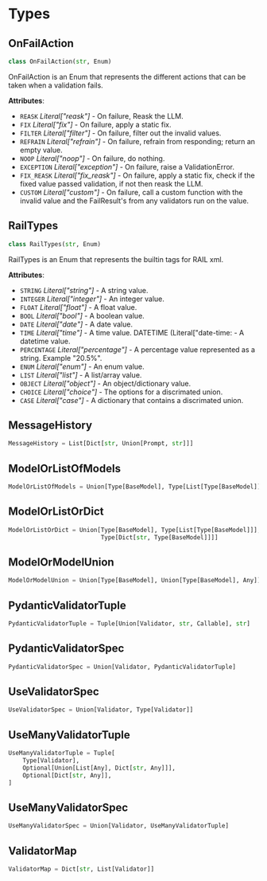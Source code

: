 # Types

## OnFailAction

```python
class OnFailAction(str, Enum)
```

OnFailAction is an Enum that represents the different actions that can
be taken when a validation fails.

**Attributes**:

- `REASK` _Literal["reask"]_ - On failure, Reask the LLM.
- `FIX` _Literal["fix"]_ - On failure, apply a static fix.
- `FILTER` _Literal["filter"]_ - On failure, filter out the invalid values.
- `REFRAIN` _Literal["refrain"]_ - On failure, refrain from responding;
  return an empty value.
- `NOOP` _Literal["noop"]_ - On failure, do nothing.
- `EXCEPTION` _Literal["exception"]_ - On failure, raise a ValidationError.
- `FIX_REASK` _Literal["fix_reask"]_ - On failure, apply a static fix,
  check if the fixed value passed validation, if not then reask the LLM.
- `CUSTOM` _Literal["custom"]_ - On failure, call a custom function with the
  invalid value and the FailResult's from any validators run on the value.

## RailTypes

```python
class RailTypes(str, Enum)
```

RailTypes is an Enum that represents the builtin tags for RAIL xml.

**Attributes**:

- `STRING` _Literal["string"]_ - A string value.
- `INTEGER` _Literal["integer"]_ - An integer value.
- `FLOAT` _Literal["float"]_ - A float value.
- `BOOL` _Literal["bool"]_ - A boolean value.
- `DATE` _Literal["date"]_ - A date value.
- `TIME` _Literal["time"]_ - A time value.
  DATETIME (Literal["date-time: - A datetime value.
- `PERCENTAGE` _Literal["percentage"]_ - A percentage value represented as a string.
  Example "20.5%".
- `ENUM` _Literal["enum"]_ - An enum value.
- `LIST` _Literal["list"]_ - A list/array value.
- `OBJECT` _Literal["object"]_ - An object/dictionary value.
- `CHOICE` _Literal["choice"]_ - The options for a discrimated union.
- `CASE` _Literal["case"]_ - A dictionary that contains a discrimated union.

## MessageHistory

```python
MessageHistory = List[Dict[str, Union[Prompt, str]]]
```

## ModelOrListOfModels

```python
ModelOrListOfModels = Union[Type[BaseModel], Type[List[Type[BaseModel]]]]
```

## ModelOrListOrDict

```python
ModelOrListOrDict = Union[Type[BaseModel], Type[List[Type[BaseModel]]],
                          Type[Dict[str, Type[BaseModel]]]]
```

## ModelOrModelUnion

```python
ModelOrModelUnion = Union[Type[BaseModel], Union[Type[BaseModel], Any]]
```

## PydanticValidatorTuple

```python
PydanticValidatorTuple = Tuple[Union[Validator, str, Callable], str]
```

## PydanticValidatorSpec

```python
PydanticValidatorSpec = Union[Validator, PydanticValidatorTuple]
```

## UseValidatorSpec

```python
UseValidatorSpec = Union[Validator, Type[Validator]]
```

## UseManyValidatorTuple

```python
UseManyValidatorTuple = Tuple[
    Type[Validator],
    Optional[Union[List[Any], Dict[str, Any]]],
    Optional[Dict[str, Any]],
]
```

## UseManyValidatorSpec

```python
UseManyValidatorSpec = Union[Validator, UseManyValidatorTuple]
```

## ValidatorMap

```python
ValidatorMap = Dict[str, List[Validator]]
```

